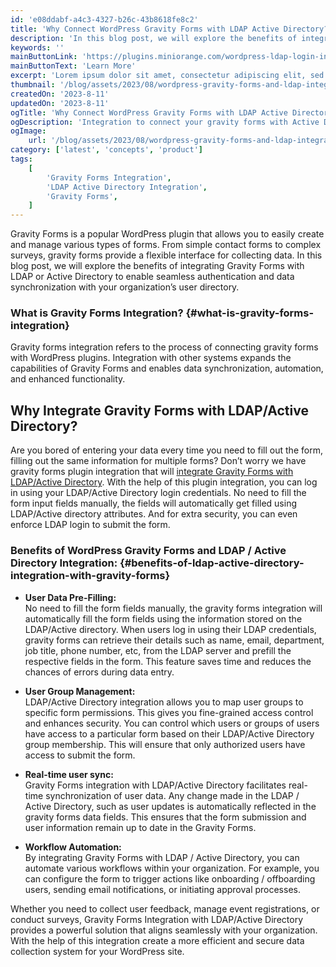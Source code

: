 ```yaml
---
id: 'e08ddabf-a4c3-4327-b26c-43b8618fe8c2'
title: 'Why Connect WordPress Gravity Forms with LDAP Active Directory?'
description: 'In this blog post, we will explore the benefits of integrating Gravity Forms with LDAP or Active Directory to enable seamless authentication and data synchronization with your organization’s user directory.'
keywords: ''
mainButtonLink: 'https://plugins.miniorange.com/wordpress-ldap-login-intranet-sites#LDAP-intranet-add-ons'
mainButtonText: 'Learn More'
excerpt: 'Lorem ipsum dolor sit amet, consectetur adipiscing elit, sed do eiusmod tempor incididunt ut labore et dolore magna aliqua. Praesent elementum facilisis leo vel fringilla est ullamcorper eget. At imperdiet dui accumsan sit amet nulla facilities morbi tempus.'
thumbnail: '/blog/assets/2023/08/wordpress-gravity-forms-and-ldap-integration.webp'
createdOn: '2023-8-11'
updatedOn: '2023-8-11'
ogTitle: 'Why Connect WordPress Gravity Forms with LDAP Active Directory?'
ogDescription: 'Integration to connect your gravity forms with Active Directory / LDAP Server to seamlessly fill your forms with the active directory data'
ogImage:
    url: '/blog/assets/2023/08/wordpress-gravity-forms-and-ldap-integration.webp'
category: ['latest', 'concepts', 'product']
tags:
    [
        'Gravity Forms Integration',
        'LDAP Active Directory Integration',
        'Gravity Forms',
    ]
---
```


Gravity Forms is a popular WordPress plugin that allows you to easily create and manage various types of forms. From simple contact forms to complex surveys, gravity forms provide a flexible interface for collecting data. In this blog post, we will explore the benefits of integrating Gravity Forms with LDAP or Active Directory to enable seamless authentication and data synchronization with your organization’s user directory.

### **What is Gravity Forms Integration?** {#what-is-gravity-forms-integration}

Gravity forms integration refers to the process of connecting gravity forms with WordPress plugins. Integration with other systems expands the capabilities of Gravity Forms and enables data synchronization, automation, and enhanced functionality.

## **Why Integrate Gravity Forms with LDAP/Active Directory?**

Are you bored of entering your data every time you need to fill out the form, filling out the same information for multiple forms? Don’t worry we have gravity forms plugin integration that will [integrate Gravity Forms with LDAP/Active Directory](https://plugins.miniorange.com/wordpress-ldap-login-intranet-sites). With the help of this plugin integration, you can log in using your LDAP/Active Directory login credentials. No need to fill the form input fields manually, the fields will automatically get filled using LDAP/Active directory attributes. And for extra security, you can even enforce LDAP login to submit the form.

### **Benefits of WordPress Gravity Forms and LDAP / Active Directory Integration:** {#benefits-of-ldap-active-directory-integration-with-gravity-forms}

- **User Data Pre-Filling:**  
    No need to fill the form fields manually, the gravity forms integration will automatically fill the form fields using the information stored on the LDAP/Active directory. When users log in using their LDAP credentials, gravity forms can retrieve their details such as name, email, department, job title, phone number, etc, from the LDAP server and prefill the respective fields in the form. This feature saves time and reduces the chances of errors during data entry.

- **User Group Management:**  
    LDAP/Active Directory integration allows you to map user groups to specific form permissions. This gives you fine-grained access control and enhances security. You can control which users or groups of users have access to a particular form based on their LDAP/Active Directory group membership. This will ensure that only authorized users have access to submit the form.

- **Real-time user sync:**  
    Gravity Forms integration with LDAP/Active Directory facilitates real-time synchronization of user data. Any change made in the LDAP / Active Directory, such as user updates is automatically reflected in the gravity forms data fields. This ensures that the form submission and user information remain up to date in the Gravity Forms.

- **Workflow Automation:**  
    By integrating Gravity Forms with LDAP / Active Directory, you can automate various workflows within your organization. For example, you can configure the form to trigger actions like onboarding / offboarding users, sending email notifications, or initiating approval processes.


Whether you need to collect user feedback, manage event registrations, or conduct surveys, Gravity Forms Integration with LDAP/Active Directory provides a powerful solution that aligns seamlessly with your organization. With the help of this integration create a more efficient and secure data collection system for your WordPress site.